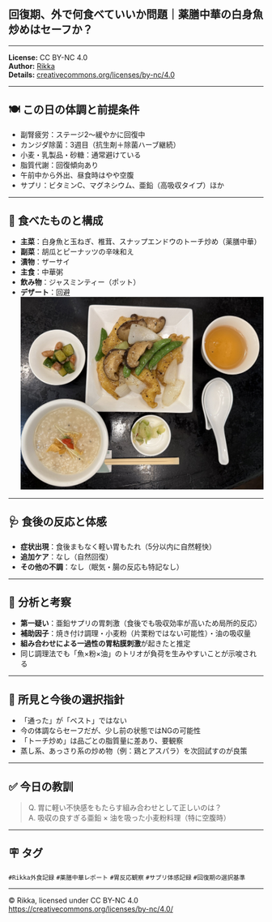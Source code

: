 ## 回復期、外で何食べていいか問題｜薬膳中華の白身魚炒めはセーフか？

---
**License:** CC BY-NC 4.0  
**Author:** [Rikka](https://github.com/noetic-loop)  
**Details:** [creativecommons.org/licenses/by-nc/4.0](https://creativecommons.org/licenses/by-nc/4.0/)

---
## 🍽 この日の体調と前提条件

- 副腎疲労：ステージ2〜緩やかに回復中  
- カンジダ除菌：3週目（抗生剤＋除菌ハーブ継続）  
- 小麦・乳製品・砂糖：通常避けている  
- 脂質代謝：回復傾向あり  
- 午前中から外出、昼食時はやや空腹  
- サプリ：ビタミンC、マグネシウム、亜鉛（高吸収タイプ）ほか

---

## 🥢 食べたものと構成

- **主菜**：白身魚と玉ねぎ、椎茸、スナップエンドウのトーチ炒め（薬膳中華）  
- **副菜**：胡瓜とピーナッツの辛味和え  
- **漬物**：ザーサイ  
- **主食**：中華粥  
- **飲み物**：ジャスミンティー（ポット）  
- **デザート**：回避  
![薬膳中華](../images/Rikka/2025-05-28.jpeg)

---

## 🩺 食後の反応と体感

- **症状出現**：食後まもなく軽い胃もたれ（5分以内に自然軽快）  
- **追加ケア**：なし（自然回復）  
- **その他の不調**：なし（眠気・腸の反応も特記なし）

---

## 🧪 分析と考察

- **第一疑い**：亜鉛サプリの胃刺激（食後でも吸収効率が高いため局所的反応）  
- **補助因子**：焼き付け調理・小麦粉（片栗粉ではない可能性）・油の吸収量  
- **組み合わせによる一過性の胃粘膜刺激**が起きたと推定  
- 同じ調理法でも「魚×粉×油」のトリオが負荷を生みやすいことが示唆される

---

## 🧠 所見と今後の選択指針

- 「通った」が「ベスト」ではない  
- 今の体調ならセーフだが、少し前の状態ではNGの可能性  
- 「トーチ炒め」は品ごとの脂質量に差あり、要観察  
- 蒸し系、あっさり系の炒め物（例：鶏とアスパラ）を次回試すのが良策

---

## ✅ 今日の教訓

> Q. 胃に軽い不快感をもたらす組み合わせとして正しいのは？  
> A. 吸収の良すぎる亜鉛 × 油を吸った小麦粉料理（特に空腹時）

---

## 🪧 タグ

`#Rikka外食記録` `#薬膳中華レポート` `#胃反応観察` `#サプリ体感記録` `#回復期の選択基準`

---

© Rikka, licensed under CC BY-NC 4.0  
https://creativecommons.org/licenses/by-nc/4.0/
